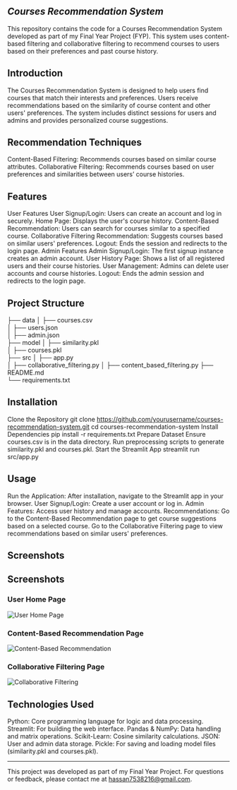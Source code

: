 ***Courses Recommendation System***
----------------------------------------------------------------------------------------------------------------------------------------------------------------------
This repository contains the code for a Courses Recommendation System developed as part of my Final Year Project (FYP). This system uses content-based filtering and collaborative filtering to recommend courses to users based on their preferences and past course history.

**Introduction**
----------------------------------------------------------------------------------------------------------------------------------------------------------------------
The Courses Recommendation System is designed to help users find courses that match their interests and preferences. Users receive recommendations based on the similarity of course content and other users' preferences. The system includes distinct sessions for users and admins and provides personalized course suggestions.

Recommendation Techniques
----------------------------------------------------------------------------------------------------------------------------------------------------------------------
Content-Based Filtering: Recommends courses based on similar course attributes.
Collaborative Filtering: Recommends courses based on user preferences and similarities between users’ course histories.

**Features**
----------------------------------------------------------------------------------------------------------------------------------------------------------------------
User Features
User Signup/Login: Users can create an account and log in securely.
Home Page: Displays the user's course history.
Content-Based Recommendation: Users can search for courses similar to a specified course.
Collaborative Filtering Recommendation: Suggests courses based on similar users' preferences.
Logout: Ends the session and redirects to the login page.
Admin Features
Admin Signup/Login: The first signup instance creates an admin account.
User History Page: Shows a list of all registered users and their course histories.
User Management: Admins can delete user accounts and course histories.
Logout: Ends the admin session and redirects to the login page.

**Project Structure**
----------------------------------------------------------------------------------------------------------------------------------------------------------------------
├── data
│   ├── courses.csv              
│   ├── users.json               
│   ├── admin.json               
├── model
│   ├── similarity.pkl           
│   ├── courses.pkl              
├── src
│   ├── app.py                   
│   ├── collaborative_filtering.py 
│   ├── content_based_filtering.py
├── README.md                    
└── requirements.txt             

**Installation**
----------------------------------------------------------------------------------------------------------------------------------------------------------------------
Clone the Repository
git clone https://github.com/yourusername/courses-recommendation-system.git
cd courses-recommendation-system
Install Dependencies
pip install -r requirements.txt
Prepare Dataset
Ensure courses.csv is in the data directory.
Run preprocessing scripts to generate similarity.pkl and courses.pkl.
Start the Streamlit App
streamlit run src/app.py


**Usage**
----------------------------------------------------------------------------------------------------------------------------------------------------------------------
Run the Application: After installation, navigate to the Streamlit app in your browser.
User Signup/Login: Create a user account or log in.
Admin Features: Access user history and manage accounts.
Recommendations:
Go to the Content-Based Recommendation page to get course suggestions based on a selected course.
Go to the Collaborative Filtering page to view recommendations based on similar users' preferences.

**Screenshots**
----------------------------------------------------------------------------------------------------------------------------------------------------------------------
## Screenshots

### User Home Page
![User Home Page](https://drive.google.com/uc?export=view&id=1A2B3C4D5E6F7G8H9)

### Content-Based Recommendation Page
![Content-Based Recommendation](https://drive.google.com/uc?export=view&id=2B3C4D5E6F7G8H9A1)

### Collaborative Filtering Page
![Collaborative Filtering](https://drive.google.com/uc?export=view&id=3C4D5E6F7G8H9A2B1)



**Technologies Used**
----------------------------------------------------------------------------------------------------------------------------------------------------------------------
Python: Core programming language for logic and data processing.
Streamlit: For building the web interface.
Pandas & NumPy: Data handling and matrix operations.
Scikit-Learn: Cosine similarity calculations.
JSON: User and admin data storage.
Pickle: For saving and loading model files (similarity.pkl and courses.pkl).

----------------------------------------------------------------------------------------------------------------------------------------------------------------------
This project was developed as part of my Final Year Project. For questions or feedback, please contact me at hassan7538216@gmail.com.
